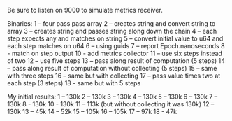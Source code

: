 Be sure to listen on 9000 to simulate metrics receiver.

Binaries:
1 – four pass pass array
2 – creates string and  convert string to array
3 – creates string and passes string along down the chain
4 – each step expects any and matches on string
5 – convert initial value to u64  and each step matches on u64
6 – using guids
7 – report Epoch.nanoseconds
8 - match on step output
10 -  add metrics collector
11 – use six steps instead of two
12 – use five steps
13 – pass along result of computation (5 steps)
14 – pass along result of computation without collecting (5 steps)
15 – same with three steps
16 – same but with collecting
17 – pass value times two at each step (3 steps)
18 - same but with 5 steps

My initial results:
1 – 130k
2 – 130k
3 – 130k
4 – 130k
5 – 130k
6 – 130k
7 – 130k
8 - 130k
10 - 130k
11 – 113k (but without collecting it was 130k)
12 – 130k
13 – 45k
14 – 52k
15 – 105k
16 – 105k
17 – 97k
18 - 47k
